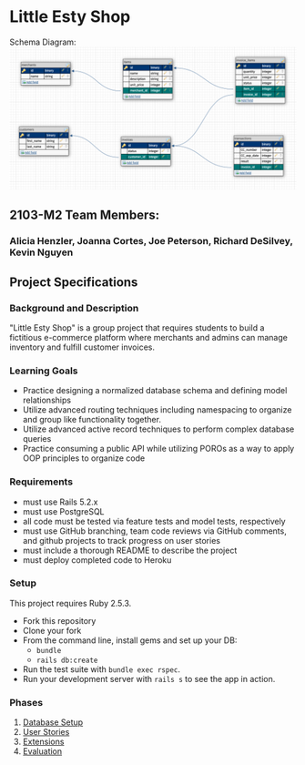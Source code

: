 # Little Esty Shop
Schema Diagram:
![lil-esty](./doc/21_Turing-M2-Esty-schema-diagram.png)

## 2103-M2 Team Members:
### Alicia Henzler, Joanna Cortes, Joe Peterson, Richard DeSilvey, Kevin Nguyen


## Project Specifications
### Background and Description

"Little Esty Shop" is a group project that requires students to build a fictitious e-commerce platform where merchants and admins can manage inventory and fulfill customer invoices.

### Learning Goals
- Practice designing a normalized database schema and defining model relationships
- Utilize advanced routing techniques including namespacing to organize and group like functionality together.
- Utilize advanced active record techniques to perform complex database queries
- Practice consuming a public API while utilizing POROs as a way to apply OOP principles to organize code

### Requirements
- must use Rails 5.2.x
- must use PostgreSQL
- all code must be tested via feature tests and model tests, respectively
- must use GitHub branching, team code reviews via GitHub comments, and github projects to track progress on user stories
- must include a thorough README to describe the project
- must deploy completed code to Heroku

### Setup

This project requires Ruby 2.5.3.

* Fork this repository
* Clone your fork
* From the command line, install gems and set up your DB:
    * `bundle`
    * `rails db:create`
* Run the test suite with `bundle exec rspec`.
* Run your development server with `rails s` to see the app in action.

### Phases

1. [Database Setup](./doc/db_setup.md)
1. [User Stories](./doc/user_stories.md)
1. [Extensions](./doc/extensions.md)
1. [Evaluation](./doc/evaluation.md)
